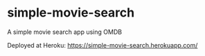 # simple-movie-search
A simple movie search app using OMDB

Deployed at Heroku: https://simple-movie-search.herokuapp.com/
